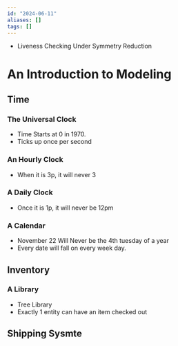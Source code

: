 ```yaml
---
id: "2024-06-11"
aliases: []
tags: []
---
```



- Liveness Checking Under Symmetry Reduction


# An Introduction to Modeling
## Time
### The Universal Clock
- Time Starts at 0 in 1970.
- Ticks up once per second
### An Hourly Clock
- When it is 3p, it will never 3
### A Daily Clock
- Once it is 1p, it will never be 12pm
### A Calendar
- November 22 Will Never be the 4th tuesday of a year
- Every date will fall on every week day.
## Inventory
### A Library
- Tree Library
- Exactly 1 entity can have an item checked out
## Shipping Sysmte


